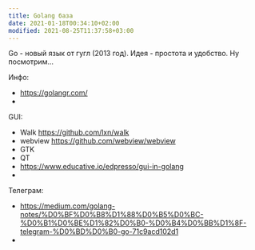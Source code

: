 ```yaml
---
title: Golang база
date: 2021-01-18T00:34:10+02:00
modified: 2021-08-25T11:37:58+03:00
---
```


Go - новый язык от гугл (2013 год). Идея - простота и удобство. Ну посмотрим...

Инфо:
* <https://golangr.com/>
* 

GUI:
* Walk <https://github.com/lxn/walk>
* webview <https://github.com/webview/webview>
* GTK
* QT
* <https://www.educative.io/edpresso/gui-in-golang>
* 

Телеграм:
* <https://medium.com/golang-notes/%D0%BF%D0%B8%D1%88%D0%B5%D0%BC-%D0%B1%D0%BE%D1%82%D0%B0-%D0%B4%D0%BB%D1%8F-telegram-%D0%BD%D0%B0-go-71c9acd102d1>
* 
